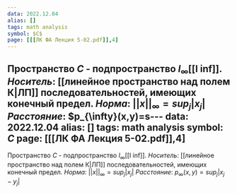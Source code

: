 ```yaml
---
data: 2022.12.04
alias: []
tags: math analysis
symbol: $C$
page: [[[ЛК ФА Лекция 5-02.pdf]],4]
---
```

Пространство $C$ - подпространство $l_{\infty}$[[l inf]]. 
*Носитель*: [[линейное пространство над полем К|ЛП]] последовательностей, имеющих конечный предел.
*Норма*: $||x||_{\infty}=sup_{j}|x_{j}|$
*Расстояние*: $p_{\infty}(x,y)=s---
data: 2022.12.04
alias: []
tags: math analysis
symbol: $C$
page: [[[ЛК ФА Лекция 5-02.pdf]],4]
---
Пространство $C$ - подпространство $l_{\infty}$[[l inf]]. 
*Носитель*: [[линейное пространство над полем К|ЛП]] последовательностей, имеющих конечный предел.
*Норма*: $||x||_{\infty}=sup_{j}|x_{j}|$
*Расстояние*: $p_{\infty}(x,y)=sup_{j}|x_{j}-y_{j}|$
